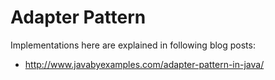# Adapter Pattern
Implementations here are explained in following blog posts:

- http://www.javabyexamples.com/adapter-pattern-in-java/




